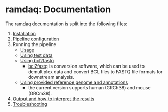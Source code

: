 # ramdaq: Documentation

The ramdaq documentation is split into the following files:

1. [Installation](https://nf-co.re/usage/installation)
2. [Pipeline configuration](https://nf-co.re/usage/adding_own_config)
3. Running the pipeline
    * [Usage](docs/usage.md)
    * [Using test data](docs/test_data.md)
    * [Using bcl2fastq](bcl2fastq/README.md)
        * [bcl2fastq](https://support.illumina.com/sequencing/sequencing_software/bcl2fastq-conversion-software.html) is conversion software, which can be used to demultiplex data and convert BCL files to FASTQ file formats for downstream analysis.
    * [Using provided reference genome and annotations](docs/local_annotation.md)
        * the current version supports human (GRCh38) and mouse (GRCm38).
4. [Output and how to interpret the results](docs/output.md)
5. [Troubleshooting](https://nf-co.re/usage/troubleshooting)
